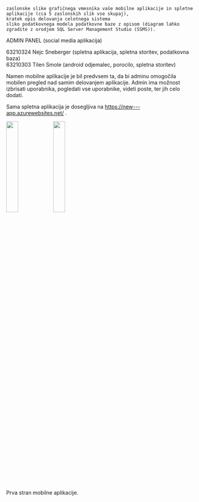 

  
    zaslonske slike grafičnega vmesnika vaše mobilne aplikacije in spletne aplikacije (cca 5 zaslonskih slik vse skupaj),
    kratek opis delovanja celotnega sistema
    sliko podatkovnega modela podatkovne baze z opisom (diagram lahko zgradite z orodjem SQL Server Management Studio (SSMS)).



ADMIN PANEL (social media aplikacija)

63210324 Nejc Sneberger (spletna aplikacija, spletna storitev, podatkovna baza) <br />
63210303 Tilen Smole (android odjemalec, porocilo, spletna storitev)





Namen mobilne aplikacije je bil predvsem ta, da bi adminu omogočila mobilen pregled nad samim delovanjem aplikacije. Admin ima možnost izbrisati uporabnika, pogledati vse uporabnike, videti poste, ter jih celo dodati.

Sama spletna aplikacija je dosegljiva na https://new---app.azurewebsites.net/ .

<img src="https://user-images.githubusercontent.com/77104160/211198804-bc8a5eb0-7a7e-498a-8827-3c275a5eab77.png" width=25% height=25%><img src="https://user-images.githubusercontent.com/77104160/211198970-27242cca-93a4-4ab4-a811-30136b2b3a01.png" width=25% height=25%>




Prva stran mobilne aplikacije.
